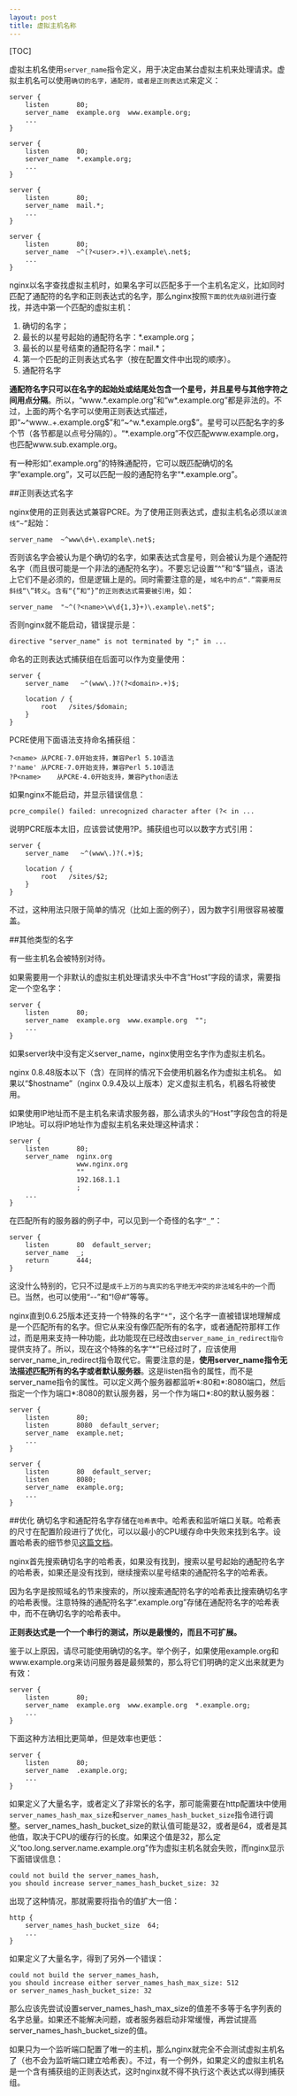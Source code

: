 ```yaml
---
layout: post
title: 虚拟主机名称
---
```


[TOC]

虚拟主机名使用`server_name`指令定义，用于决定由某台虚拟主机来处理请求。虚拟主机名可以使用`确切的名字，通配符，或者是正则表达式`来定义：

	server {
	    listen       80;
	    server_name  example.org  www.example.org;
	    ...
	}
	
	server {
	    listen       80;
	    server_name  *.example.org;
	    ...
	}
	
	server {
	    listen       80;
	    server_name  mail.*;
	    ...
	}
	
	server {
	    listen       80;
	    server_name  ~^(?<user>.+)\.example\.net$;
	    ...
	}

nginx以名字查找虚拟主机时，如果名字可以匹配多于一个主机名定义，比如同时匹配了通配符的名字和正则表达式的名字，那么nginx按照`下面的优先级别`进行查找，并选中第一个匹配的虚拟主机：

1. 确切的名字；
2. 最长的以星号起始的通配符名字：*.example.org；
3. 最长的以星号结束的通配符名字：mail.*；
4. 第一个匹配的正则表达式名字（按在配置文件中出现的顺序）。
5. 通配符名字

**通配符名字只可以在名字的起始处或结尾处包含一个星号，并且星号与其他字符之间用点分隔**。所以，“www.\*.example.org”和“w\*.example.org”都是非法的。不过，上面的两个名字可以使用正则表达式描述，即“~^www\..+\.example\.org\$”和“~^w.\*\.example\.org\$”。星号可以匹配名字的多个节（各节都是以点号分隔的）。“\*.example.org”不仅匹配www.example.org，也匹配www.sub.example.org。

有一种形如“.example.org”的特殊通配符，它可以既匹配确切的名字“example.org”，又可以匹配一般的通配符名字“*.example.org”。

##正则表达式名字

nginx使用的正则表达式兼容PCRE。为了使用正则表达式，虚拟主机名必须以`波浪线“~”`起始：

	server_name  ~^www\d+\.example\.net$;

否则该名字会被认为是个确切的名字，如果表达式含星号，则会被认为是个通配符名字（而且很可能是一个非法的通配符名字）。不要忘记设置“^”和“$”锚点，语法上它们不是必须的，但是逻辑上是的。同时需要注意的是，`域名中的点“.”需要用反斜线“\”转义`。`含有“{”和“}”的正则表达式需要被引用`，如：

	server_name  "~^(?<name>\w\d{1,3}+)\.example\.net$";

否则nginx就不能启动，错误提示是：

	directive "server_name" is not terminated by ";" in ...

命名的正则表达式捕获组在后面可以作为变量使用：

	server {
	    server_name   ~^(www\.)?(?<domain>.+)$;
	
	    location / {
	        root   /sites/$domain;
	    }
	}

PCRE使用下面语法支持命名捕获组：

	?<name>	从PCRE-7.0开始支持，兼容Perl 5.10语法
	?'name'	从PCRE-7.0开始支持，兼容Perl 5.10语法
	?P<name>	从PCRE-4.0开始支持，兼容Python语法

如果nginx不能启动，并显示错误信息：

	pcre_compile() failed: unrecognized character after (?< in ...

说明PCRE版本太旧，应该尝试使用?P<name>。捕获组也可以以数字方式引用：

	server {
	    server_name   ~^(www\.)?(.+)$;
	
	    location / {
	        root   /sites/$2;
	    }
	}

不过，这种用法只限于简单的情况（比如上面的例子），因为数字引用很容易被覆盖。

##其他类型的名字

有一些主机名会被特别对待。

如果需要用一个非默认的虚拟主机处理请求头中不含“Host”字段的请求，需要指定一个空名字：

	server {
	    listen       80;
	    server_name  example.org  www.example.org  "";
	    ...
	}

如果server块中没有定义server_name，nginx使用空名字作为虚拟主机名。

nginx 0.8.48版本以下（含）在同样的情况下会使用机器名作为虚拟主机名。
如果以“$hostname”（nginx 0.9.4及以上版本）定义虚拟主机名，机器名将被使用。

如果使用IP地址而不是主机名来请求服务器，那么请求头的“Host”字段包含的将是IP地址。可以将IP地址作为虚拟主机名来处理这种请求：

	server {
	    listen       80;
	    server_name  nginx.org
	                 www.nginx.org
	                 ""
	                 192.168.1.1
	                 ;
	    ...
	}

在匹配所有的服务器的例子中，可以见到一个奇怪的名字`“_”`：

	server {
	    listen       80  default_server;
	    server_name  _;
	    return       444;
	}

这没什么特别的，它只不过是`成千上万的与真实的名字绝无冲突的非法域名中的一个`而已。当然，也可以使用“--”和“!@#”等等。

nginx直到0.6.25版本还支持一个特殊的名字`“*”`，这个名字一直被错误地理解成是一个匹配所有的名字。但它从来没有像匹配所有的名字，或者通配符那样工作过，而是用来支持一种功能，此功能现在已经改由`server_name_in_redirect指令`提供支持了。所以，现在这个特殊的名字“*”已经过时了，应该使用server_name_in_redirect指令取代它。需要注意的是，**使用server_name指令无法描述匹配所有的名字或者默认服务器**。这是listen指令的属性，而不是server_name指令的属性。可以定义两个服务器都监听\*:80和\*:8080端口，然后指定一个作为端口\*:8080的默认服务器，另一个作为端口\*:80的默认服务器：

	server {
	    listen       80;
	    listen       8080  default_server;
	    server_name  example.net;
	    ...
	}
	
	server {
	    listen       80  default_server;
	    listen       8080;
	    server_name  example.org;
	    ...
	}

##优化
确切名字和通配符名字存储在`哈希表`中。哈希表和监听端口关联。哈希表的尺寸在配置阶段进行了优化，可以以最小的CPU缓存命中失败来找到名字。设置哈希表的细节参见[这篇文档](http://nginx.org/en/docs/hash.html)。

nginx首先搜索确切名字的哈希表，如果没有找到，搜索以星号起始的通配符名字的哈希表，如果还是没有找到，继续搜索以星号结束的通配符名字的哈希表。

因为名字是按照域名的节来搜索的，所以搜索通配符名字的哈希表比搜索确切名字的哈希表慢。注意特殊的通配符名字“.example.org”存储在通配符名字的哈希表中，而不在确切名字的哈希表中。

**正则表达式是一个一个串行的测试，所以是最慢的，而且不可扩展。**

鉴于以上原因，请尽可能使用确切的名字。举个例子，如果使用example.org和www.example.org来访问服务器是最频繁的，那么将它们明确的定义出来就更为有效：

	server {
	    listen       80;
	    server_name  example.org  www.example.org  *.example.org;
	    ...
	}

下面这种方法相比更简单，但是效率也更低：

	server {
	    listen       80;
	    server_name  .example.org;
	    ...
	}

如果定义了大量名字，或者定义了非常长的名字，那可能需要在http配置块中使用`server_names_hash_max_size`和`server_names_hash_bucket_size`指令进行调整。server_names_hash_bucket_size的默认值可能是32，或者是64，或者是其他值，取决于CPU的缓存行的长度。如果这个值是32，那么定义“too.long.server.name.example.org”作为虚拟主机名就会失败，而nginx显示下面错误信息：

	could not build the server_names_hash,
	you should increase server_names_hash_bucket_size: 32

出现了这种情况，那就需要将指令的值扩大一倍：

	http {
	    server_names_hash_bucket_size  64;
	    ...
	}

如果定义了大量名字，得到了另外一个错误：

	could not build the server_names_hash,
	you should increase either server_names_hash_max_size: 512
	or server_names_hash_bucket_size: 32

那么应该先尝试设置server_names_hash_max_size的值差不多等于名字列表的名字总量。如果还不能解决问题，或者服务器启动非常缓慢，再尝试提高server_names_hash_bucket_size的值。

如果只为一个监听端口配置了唯一的主机，那么nginx就完全不会测试虚拟主机名了（也不会为监听端口建立哈希表）。不过，有一个例外，如果定义的虚拟主机名是一个含有捕获组的正则表达式，这时nginx就不得不执行这个表达式以得到捕获组。